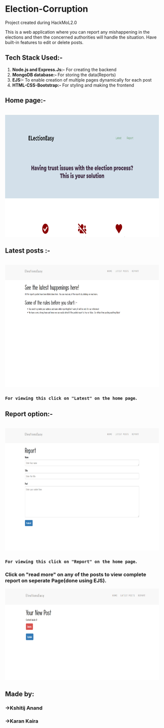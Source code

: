 # Election-Corruption


Project created during HackMoL2.0 

This is a web application where you can report any mishappening in the elections and then the concerned authorities will handle the situation. Have built-in features to edit or delete posts.
## Tech Stack Used:-
1. <b>Node.js and Express.Js:-</b> For creating the backend
2. <b>MongoDB database:- </b> For storing the data(Reports)
3. <b>EJS:-</b> To enable creation of multiple pages dynamically for each post
4. <b>HTML-CSS-Bootstrap:-</b> For styling and making the frontend

## Home page:-
<br>
<img src="screenshots/Screenshot (262).png" alt="Smiley face" width = "700"  height = "400">

## Latest posts :-
<br>
<img src="screenshots/Screenshot (264).png" alt="Smiley face" width = "800"  height = "400">

### `For viewing this click on "Latest" on the home page`.

## Report option:-
<br>
<img src="screenshots/Screenshot (265).png" alt="Smiley face" width = "800"  height = "400">

### `For viewing this click on "Report" on the home page`.

### Click on "read more" on any of the posts to view complete report on seperate Page(done using EJS).
<img src="screenshots/Screenshot (282).png" alt="Smiley face" width = "750"  height = "300">

## Made by:
### ->Kshitij Anand
### ->Karan Kaira
